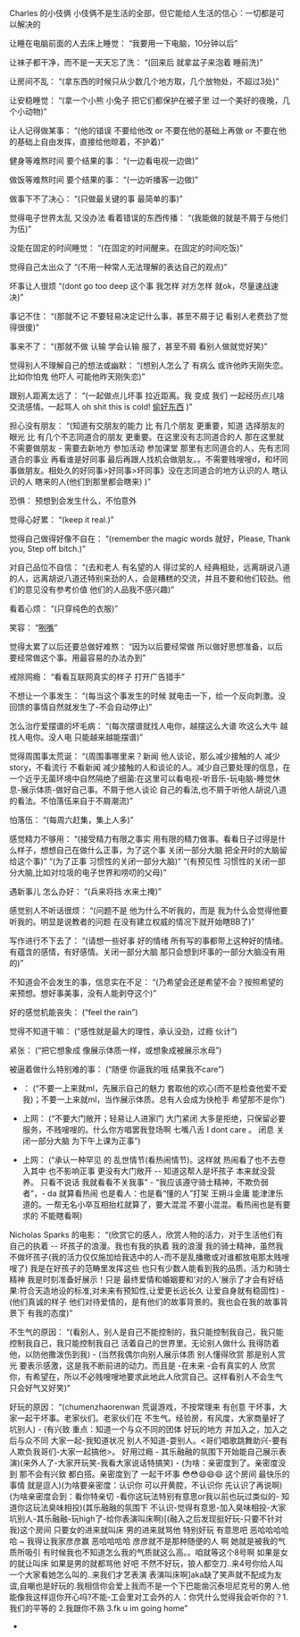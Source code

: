 
Charles 的小伎俩
小伎俩不是生活的全部，但它能给人生活的信心：一切都是可以解决的

让睡在电脑前面的人去床上睡觉：
“我要用一下电脑，10分钟以后”

让袜子都干净，而不是一天天忘了洗：
“(回来后 就拿盆子来泡着 睡前洗)”

让房间不乱：
“(拿东西的时候只从少数几个地方取，几个放物处，不超过3处)”

让安稳睡觉：
“(拿一个小熊 小兔子 把它们都保护在被子里 过一个美好的夜晚，几个小动物)”

让人记得做某事：
“(他的错误 不要给他改 or 不要在他的基础上再做 or 不要在他的基础上自由发挥，直接给他晾着，不护着)”

健身等难熬时间 要个结果的事：
“(一边看电视一边做)”

做饭等难熬时间 要个结果的事：
“(一边听播客一边做)”

做事下不了决心：
“(只做最关键的事 最简单的事)”

觉得电子世界太乱 又没办法 看着错误的东西传播：
“(我能做的就是不屑于与他们为伍)”

没能在固定的时间睡觉：
“(在固定的时间醒来。在固定的时间吃饭)”

觉得自己太出众了
“(不用一种常人无法理解的表达自己的观点)”

坏事让人很烦
“(dont go too deep 这个事 我怎样 对方怎样 就ok，尽量速战速决)”

事记不住：
“(那就不记 不要轻易决定记什么事，甚至不屑于记 看别人老费劲了觉得很傻)”

事来不了：
“(那就不做 认输 学会认输 服了，甚至不屑 看别人做就觉好笑)”

觉得别人不理解自己的想法或幽默：
“(想别人怎么了 有病么 或许他昨天刚失恋。比如你怕鬼 他吓人 可能他昨天刚失恋)”

跟别人距离太远了：
“(一起做点儿坏事 拉近距离。我 变成 我们 一起经历点儿啥 交流感情。一起骂人 oh shit this is cold! [偷好东西](https://twitter.com/CuteEmergency/status/855185567604248576) )”

担心没有朋友：
“(知道有交朋友的能力 比 有几个朋友 更重要，知道 选择朋友的眼光 比 有几个不志同道合的朋友 更重要。在这里没有志同道合的人 那在这里就不需要做朋友 - 需要去新地方 参加活动 参加课堂 那里有志同道合的人，先有志同道合的事业 再看谁是好同事 最后再跟人找机会做朋友。。不需要贱嗖嗖d，和坏同事做朋友。相处久的好同事>好同事>坏同事》没在志同道合的地方认识的人 瞎认识的人 瞎来的人(他们到那里都会瞎来) )”

恐惧：
预想到会发生什么，不怕意外

觉得心好累：
“(keep it real.)”

觉得自己做得好像不自在：
“(remember the magic words 就好，Please, Thank you, Step off bitch.)”

对自己品位不自信：
“(去和老人 有名望的人 得过奖的人 经典相处，远离胡说八道的人，远离胡说八道还特别来劲的人，会是糟糕的交流，并且不要和他们较劲。他们的意见没有参考价值 他们的人品我不感兴趣)”

看着心烦：
“(只穿纯色的衣服)”

笑容：
“[咧嘴](https://github.com/7900ms/nottheater_deserted/blob/master/focus/一个我的现象.md)”

觉得太累了以后还要总做好难熬：
“因为以后要经常做 所以做好思想准备，以后要经常做这个事。用最容易的办法办到”

戒除网瘾：
“看看互联网真实的样子 打开广告猎手”

不想让一个事发生：
“(每当这个事发生的时候 就电击一下，给一个反向刺激。没回馈的事情自然就发生了-不会自动停止)”

怎么治疗爱摆谱的坏毛病：
“(每次摆谱就找人电你，越摆这么大谱 吹这么大牛 越找人电你。没人电 只能越来越能摆谱)”

觉得周围事太荒诞：
“(周围事哪里来？新闻 他人谈论，那么减少接触的人 减少story，不看流行 不看新闻 减少接触的人和谈论的人。减少自己要处理的信息，在一个近乎无菌环境中自然隔绝了细菌:在这里可以看电视-听音乐-玩电脑-睡觉休息-展示体质-做好自己事。不屑于他人谈论 自己的看法,也不屑于听他人胡说八道的看法。不怕落伍来自于不屑潮流)”

怕落伍：
“(每周六赶集，集上人多)”

感觉精力不够用：
“(接受精力有限之事实 用有限的精力做事。看看日子过得是什么样子，想想自己在做什么正事，为了这个事 关闭一部分大脑 把全开时的大脑留给这个事)”
“(为了正事 习惯性的关闭一部分大脑)”
“(有预见性 习惯性的关闭一部分大脑,比如对垃圾的电子世界和唠叨的父母)”

遇新事儿 怎么办好：
“(兵来将挡 水来土掩)”

感觉别人不听话很烦：
“(问题不是 他为什么不听我的，而是 我为什么会觉得他要听我的。明显是说教者的问题 在没有建立权威的情况下就开始瞎BB了)”

写作进行不下去了：
“(请想一些好事 好的情绪 所有写的事都带上这种好的情绪。有蕴含的感情，有好感情。关闭一部分大脑 那只会想到坏事的一部分大脑没有用的)”

不知道会不会发生的事，信息实在不足：
“(乃希望会还是希望不会？按照希望的来预想。想好事美事，没有人能剥夺这个)”

好的感觉机能丧失：
(“feel the rain”)

觉得不知道干嘛：
(“感性就是最大的理性，承认没劲，过瘾 伙计”)

紧张：
(“把它想象成 像展示体质一样，或想象成被展示水母”)

被逼着做什么特别难的事：
(“随便 你逼我的哦 结果我不care”)

* ：
(“不要一上来就ml，先展示自己的魅力 套取他的欢心(而不是检查他爱不爱我)；不要一上来就ml，当作展示体质。总有人会成为快枪手 希望那不是你”)

* 上网：
(“不要大门敞开；轻易让人进家门 大门紧闭 大多是拒绝，只保留必要服务，不贱嗖嗖的。什么你方唱罢我登场啊 七嘴八舌 I dont care 。 闭息 关闭一部分大脑 为下午上课为正事”)

* 上网：
(“承认一种罕见 的 乱世情节(看热闹情节)。这样就 热闹看了也不去卷入其中 也不影响正事 更没有大门敞开 -- 知道这帮人是坏孩子 本来就没营养。 只看不说话 我就看看不关我事” - “我应该遵守骑士精神，不欺负弱者”，- da 就算看热闹 也是看人：也是看“懂的人”打架 王朔斗金庸 能津津乐道的。一帮无名小卒互相抬杠就算了，要大混混 不要小混混。看热闹也是有要求的 不能瞎看啊)

Nicholas Sparks 的电影：
“(欣赏它的感人，欣赏人物的活力，对于生活他们有自己的执着 -- 坏孩子的浪漫。我也有我的执着 我的浪漫 我的骑士精神，虽然我不做坏孩子(我的活力仅仅施加给我选中的人-而不是乱播撒或对谁都放电那太贱嗖嗖了) 我是在好孩子的范畴里发挥这些 也只有少数人能看到我的品质。活力和骑士精神 我是时刻准备好展示！只是 最终爱情和婚姻要和‘对的人’展示了才会有好结果:符合天造地设的标准,对未来有预知性,让爱更长远长久 让爱自身就有稳固性) - (他们真诚的样子 他们对待爱情的，是有他们的故事背景的。我也会在我的故事背景下 有我的态度)”

不生气的原因：
“(看别人，别人是自己不能控制的，我只能控制我自己，我只能控制我自己，我只能控制我自己 活着自己的世界里。无论别人做什么 我得防着他，以防他撒泼伤到我) - (当然我偶尔向别人展示体质 别人懂得欣赏 那是别人赏光 要表示感激，这是我不断前进的动力。而且是 -在未来 -会有真实的人 欣赏你，有希望在，所以不必贱嗖嗖地要求此地此人欣赏自己。这样看别人不会生气 只会好气又好笑)”

好玩的原因：
“(chumenzhaorenwan 荒诞游戏，不按常理来 有创意 干坏事，大家一起干坏事。老家伙们。老家伙们在 不生气。经验房，有风度，大家商量好了坑别人) - (有兴致 重点：知道一个与众不同的团体 好玩的地方 并加入之，加入之后与众不同 大家一起-我知道状况 别人不知道-耍别人。<哥们唱歌跳舞助兴-要有人欺负我哥们-大家一起搞他>。 好用过瘾 - 其乐融融的氛围下开始能自己展示表演)(来外人了-大家开玩笑-我看大家说话特搞笑) - (为啥：亲密度到了。亲密度没到 那不会有兴致 都白搭。亲密度到了 一起干坏事 😳😳😄😄😄 这个房间 最快乐的事情 就是逗人)(为啥要亲密度：认识你 可以开黄腔，不认识你 先认识了再说啊)(为啥亲密度会到：看你特亲切 -看你这玩法特别有意思or我以前也玩过类似的- 知道你这玩法臭味相投)(其乐融融的氛围下 不认识-觉得有意思-加入臭味相投-大家坑别人-其乐融融-玩high了-给你表演叫床啊)[(融入之后发现挺好玩-只要不针对我)这个房间 只要女的进来就叫床 男的进来就骂他 特别好玩 有意思吧 恶哈哈哈哈哈 ~ 我得让我家彦彦赢 恶哈哈哈哈 彦彦就不是那种随便的人 啊 她就是被我的气质所吸引 有时候我也不知道怎么我的气质就这么高。。咱就等这个8号啊 如果是女的就让叫床 如果是男的就都骂他 好吧 不然不好玩，狼人都空刀..来4号你给人叫一个大家看她怎么叫的..来我们才艺表演 表演叫床啊]aka缺了笑声就不配成为友谊,自嘲也是好玩的.我相信你会爱上我而不是一个下巴能凿沉泰坦尼克号的男人.他能像我这样逗你开心吗?不能-工会里对工会外的人：你凭什么觉得我会听你的？1.我们的平等的 2.我跟你不熟 3.fk u im going home”



-
